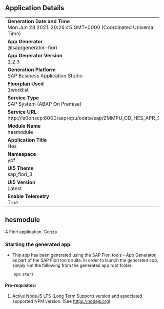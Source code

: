 ## Application Details
|               |
| ------------- |
|**Generation Date and Time**<br>Mon Jun 28 2021 20:26:45 GMT+0000 (Coordinated Universal Time)|
|**App Generator**<br>@sap/generator-fiori|
|**App Generator Version**<br>1.2.3|
|**Generation Platform**<br>SAP Business Application Studio|
|**Floorplan Used**<br>1worklist|
|**Service Type**<br>SAP System (ABAP On Premise)|
|**Service URL**<br>http://ls0onscp:8000/sap/opu/odata/sap/ZMMPU_OD_HES_APR_SRV
|**Module Name**<br>hesmodule|
|**Application Title**<br>Hes|
|**Namespace**<br>ypf|
|**UI5 Theme**<br>sap_fiori_3|
|**UI5 Version**<br>Latest|
|**Enable Telemetry**<br>True|

## hesmodule

A Fiori application. Gonza

### Starting the generated app

-   This app has been generated using the SAP Fiori tools - App Generator, as part of the SAP Fiori tools suite.  In order to launch the generated app, simply run the following from the generated app root folder:  

```
    npm start
```

#### Pre-requisites:

1. Active NodeJS LTS (Long Term Support) version and associated supported NPM version.  (See https://nodejs.org)



